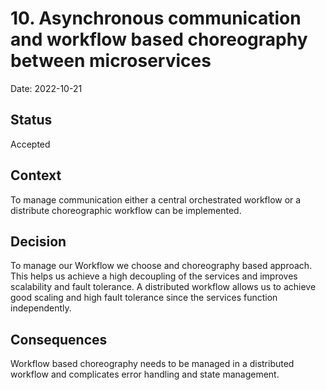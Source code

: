 # 10. Asynchronous communication and workflow based choreography between microservices
Date: 2022-10-21

## Status
Accepted

## Context
To manage communication either a central orchestrated workflow or a distribute choreographic workflow can be implemented.

## Decision

To manage our Workflow we choose and choreography based approach.
This helps us achieve a high decoupling of the services and improves scalability and fault tolerance.
A distributed workflow allows us to achieve good scaling and high fault tolerance since the services function independently.

## Consequences

Workflow based choreography needs to be managed in a distributed workflow and complicates error handling and state management.
